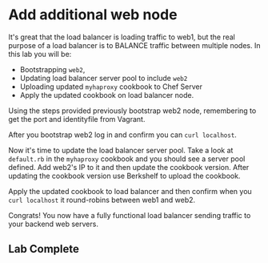 # Add additional web node

It's great that the load balancer is loading traffic to web1, but the real purpose of a load balancer is to BALANCE traffic between multiple nodes.  In this lab you will be:
* Bootstrapping `web2`, 
* Updating load balancer server pool to include `web2` 
* Uploading updated `myhaproxy` cookbook to Chef Server 
* Apply the updated cookbook on load balancer node.

Using the steps provided previously bootstrap web2 node, remembering to get the port and identityfile from Vagrant. 

After you bootstrap web2 log in and confirm you can `curl localhost`.

Now it's time to update the load balancer server pool.  Take a look at `default.rb` in the `myhaproxy` cookbook and you should see a server pool defined. Add web2's IP to it and then update the cookbook version.  After updating the cookbook version use Berkshelf to upload the cookbook. 

Apply the updated cookbook to load balancer and then confirm when you `curl localhost` it round-robins between web1 and web2. 

Congrats!  You now have a fully functional load balancer sending traffic to your backend web servers. 

## Lab Complete 
 
